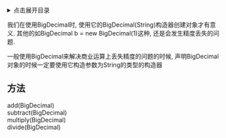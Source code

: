 <details>
<summary>点击展开目录</summary>
<!-- TOC -->

- [方法](#方法)

<!-- /TOC -->
</details>


我们在使用BigDecimal时, 使用它的BigDecimal(String)构造器创建对象才有意义. 其他的如BigDecimal b = new BigDecimal(1)这种, 还是会发生精度丢失的问题.

一般使用BigDecimal来解决商业运算上丢失精度的问题的时候, 声明BigDecimal对象的时候一定要使用它构造参数为String的类型的构造器


## 方法


add(BigDecimal)       
subtract(BigDecimal)  
multiply(BigDecimal)  
divide(BigDecimal)    